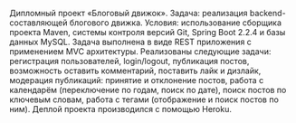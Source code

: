 Дипломный проект «Блоговый движок».
Задача: реализация backend-составляющей блогового движка. Условия: использование сборщика проекта Maven, системы контроля версий Git, Spring Boot 2.2.4 и базы данных MySQL. Задача выполнена в виде REST приложения с применением MVC архитектуры. Реализованы следующие задачи: регистрация пользователей, login/logout, публикация постов, возможность оставить комментарий, поставить лайк и дизлайк, модерация публикаций: принятие и отклонение постов, работа с календарём (переключение по годам, поиск по дате), поиск постов по ключевым словам, работа с тегами (отображение и поиск постов по ним). 
Деплой проекта производился с помощью Heroku. 

